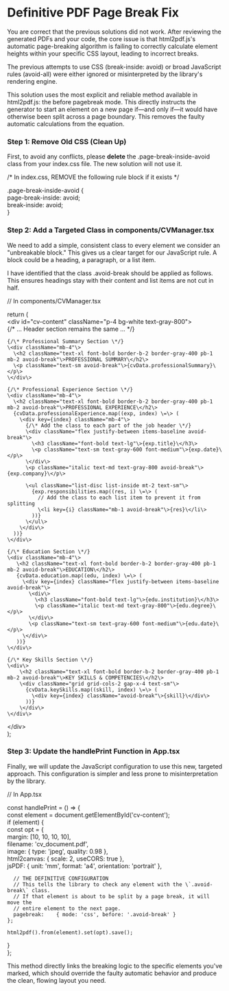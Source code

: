 # **Definitive PDF Page Break Fix**

You are correct that the previous solutions did not work. After reviewing the generated PDFs and your code, the core issue is that html2pdf.js's automatic page-breaking algorithm is failing to correctly calculate element heights within your specific CSS layout, leading to incorrect breaks.

The previous attempts to use CSS (break-inside: avoid) or broad JavaScript rules (avoid-all) were either ignored or misinterpreted by the library's rendering engine.

This solution uses the most explicit and reliable method available in html2pdf.js: the before pagebreak mode. This directly instructs the generator to start an element on a new page if—and only if—it would have otherwise been split across a page boundary. This removes the faulty automatic calculations from the equation.

### **Step 1: Remove Old CSS (Clean Up)**

First, to avoid any conflicts, please **delete** the .page-break-inside-avoid class from your index.css file. The new solution will not use it.

/\* In index.css, REMOVE the following rule block if it exists \*/

.page-break-inside-avoid {  
  page-break-inside: avoid;  
  break-inside: avoid;  
}

### **Step 2: Add a Targeted Class in components/CVManager.tsx**

We need to add a simple, consistent class to every element we consider an "unbreakable block." This gives us a clear target for our JavaScript rule. A block could be a heading, a paragraph, or a list item.

I have identified that the class .avoid-break should be applied as follows. This ensures headings stay with their content and list items are not cut in half.

// In components/CVManager.tsx

return (  
  \<div id="cv-content" className="p-4 bg-white text-gray-800"\>  
    {/\* ... Header section remains the same ... \*/}

    {/\* Professional Summary Section \*/}  
    \<div className="mb-4"\>  
      \<h2 className="text-xl font-bold border-b-2 border-gray-400 pb-1 mb-2 avoid-break"\>PROFESSIONAL SUMMARY\</h2\>  
      \<p className="text-sm avoid-break"\>{cvData.professionalSummary}\</p\>  
    \</div\>

    {/\* Professional Experience Section \*/}  
    \<div className="mb-4"\>  
      \<h2 className="text-xl font-bold border-b-2 border-gray-400 pb-1 mb-2 avoid-break"\>PROFESSIONAL EXPERIENCE\</h2\>  
      {cvData.professionalExperience.map((exp, index) \=\> (  
        \<div key={index} className="mb-4"\>  
          {/\* Add the class to each part of the job header \*/}  
          \<div className="flex justify-between items-baseline avoid-break"\>  
            \<h3 className="font-bold text-lg"\>{exp.title}\</h3\>  
            \<p className="text-sm text-gray-600 font-medium"\>{exp.date}\</p\>  
          \</div\>  
          \<p className="italic text-md text-gray-800 avoid-break"\>{exp.company}\</p\>  
            
          \<ul className="list-disc list-inside mt-2 text-sm"\>  
            {exp.responsibilities.map((res, i) \=\> (  
              // Add the class to each list item to prevent it from splitting  
              \<li key={i} className="mb-1 avoid-break"\>{res}\</li\>  
            ))}  
          \</ul\>  
        \</div\>  
      ))}  
    \</div\>

    {/\* Education Section \*/}  
    \<div className="mb-4"\>  
       \<h2 className="text-xl font-bold border-b-2 border-gray-400 pb-1 mb-2 avoid-break"\>EDUCATION\</h2\>  
       {cvData.education.map((edu, index) \=\> (  
         \<div key={index} className="flex justify-between items-baseline avoid-break"\>  
           \<div\>  
             \<h3 className="font-bold text-lg"\>{edu.institution}\</h3\>  
             \<p className="italic text-md text-gray-800"\>{edu.degree}\</p\>  
           \</div\>  
           \<p className="text-sm text-gray-600 font-medium"\>{edu.date}\</p\>  
         \</div\>  
       ))}  
    \</div\>  
      
    {/\* Key Skills Section \*/}  
    \<div\>  
        \<h2 className="text-xl font-bold border-b-2 border-gray-400 pb-1 mb-2 avoid-break"\>KEY SKILLS & COMPETENCIES\</h2\>  
        \<div className="grid grid-cols-2 gap-x-4 text-sm"\>  
          {cvData.keySkills.map((skill, index) \=\> (  
            \<div key={index} className="avoid-break"\>{skill}\</div\>  
          ))}  
        \</div\>  
    \</div\>  
  \</div\>  
);

### **Step 3: Update the handlePrint Function in App.tsx**

Finally, we will update the JavaScript configuration to use this new, targeted approach. This configuration is simpler and less prone to misinterpretation by the library.

// In App.tsx

const handlePrint \= () \=\> {  
  const element \= document.getElementById('cv-content');  
  if (element) {  
    const opt \= {  
      margin:       \[10, 10, 10, 10\],  
      filename:     'cv\_document.pdf',  
      image:        { type: 'jpeg', quality: 0.98 },  
      html2canvas:  { scale: 2, useCORS: true },  
      jsPDF:        { unit: 'mm', format: 'a4', orientation: 'portrait' },  
        
      // THE DEFINITIVE CONFIGURATION  
      // This tells the library to check any element with the \`.avoid-break\` class.  
      // If that element is about to be split by a page break, it will move the  
      // entire element to the next page.  
      pagebreak:    { mode: 'css', before: '.avoid-break' }  
    };

    html2pdf().from(element).set(opt).save();  
  }  
};

This method directly links the breaking logic to the specific elements you've marked, which should override the faulty automatic behavior and produce the clean, flowing layout you need.